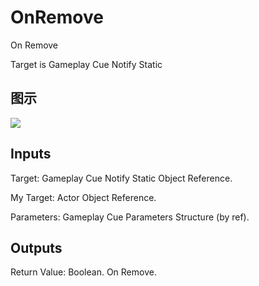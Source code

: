 # OnRemove

On Remove

Target is Gameplay Cue Notify Static

## 图示

![]($-20221218-19084708.png)

## Inputs

Target: Gameplay Cue Notify Static Object Reference.

My Target: Actor Object Reference.

Parameters: Gameplay Cue Parameters Structure (by ref).  

## Outputs

Return Value: Boolean. On Remove.

